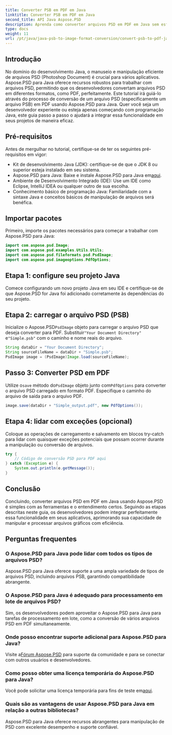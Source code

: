 ```yaml
---
title: Converter PSB em PDF em Java
linktitle: Converter PSB em PDF em Java
second_title: API Java Aspose.PSD
description: Aprenda como converter arquivos PSD em PDF em Java sem esforço usando Aspose.PSD. Ideal para desenvolvedores que buscam agilizar o manuseio de arquivos gráficos.
type: docs
weight: 11
url: /pt/java/java-psb-to-image-format-conversion/convert-psb-to-pdf-java/
---
```

## Introdução
No domínio do desenvolvimento Java, o manuseio e manipulação eficiente de arquivos PSD (Photoshop Document) é crucial para vários aplicativos. Aspose.PSD para Java oferece recursos robustos para trabalhar com arquivos PSD, permitindo que os desenvolvedores convertam arquivos PSD em diferentes formatos, como PDF, perfeitamente. Este tutorial irá guiá-lo através do processo de conversão de um arquivo PSD (especificamente um arquivo PSB) em PDF usando Aspose.PSD para Java. Quer você seja um desenvolvedor experiente ou esteja apenas começando com programação Java, este guia passo a passo o ajudará a integrar essa funcionalidade em seus projetos de maneira eficaz.
## Pré-requisitos
Antes de mergulhar no tutorial, certifique-se de ter os seguintes pré-requisitos em vigor:
- Kit de desenvolvimento Java (JDK): certifique-se de que o JDK 8 ou superior esteja instalado em seu sistema.
-  Aspose.PSD para Java: Baixe e instale Aspose.PSD para Java em[aqui](https://releases.aspose.com/psd/java/).
- Ambiente de Desenvolvimento Integrado (IDE): Use um IDE como Eclipse, IntelliJ IDEA ou qualquer outro de sua escolha.
- Conhecimento básico de programação Java: Familiaridade com a sintaxe Java e conceitos básicos de manipulação de arquivos será benéfica.

## Importar pacotes
Primeiro, importe os pacotes necessários para começar a trabalhar com Aspose.PSD para Java:
```java
import com.aspose.psd.Image;
import com.aspose.psd.examples.Utils.Utils;
import com.aspose.psd.fileformats.psd.PsdImage;
import com.aspose.psd.imageoptions.PdfOptions;
```
## Etapa 1: configure seu projeto Java
Comece configurando um novo projeto Java em seu IDE e certifique-se de que Aspose.PSD for Java foi adicionado corretamente às dependências do seu projeto.
## Etapa 2: carregar o arquivo PSD (PSB)
 Inicialize o Aspose.PSD`PsdImage` objeto para carregar o arquivo PSD que deseja converter para PDF. Substituir`"Your Document Directory"` e`"Simple.psb"` com o caminho e nome reais do arquivo.
```java
String dataDir = "Your Document Directory";
String sourceFileName = dataDir + "Simple.psb";
PsdImage image = (PsdImage)Image.load(sourceFileName);
```
## Passo 3: Converter PSD em PDF
 Utilize o`save` método do`PsdImage` objeto junto com`PdfOptions` para converter o arquivo PSD carregado em formato PDF. Especifique o caminho do arquivo de saída para o arquivo PDF.
```java
image.save(dataDir + "Simple_output.pdf", new PdfOptions());
```
## Etapa 4: lidar com exceções (opcional)
Coloque as operações de carregamento e salvamento em blocos try-catch para lidar com quaisquer exceções potenciais que possam ocorrer durante a manipulação ou conversão de arquivos.
```java
try {
    // Código de conversão PSD para PDF aqui
} catch (Exception e) {
    System.out.println(e.getMessage());
}
```

## Conclusão
Concluindo, converter arquivos PSD em PDF em Java usando Aspose.PSD é simples com as ferramentas e o entendimento certos. Seguindo as etapas descritas neste guia, os desenvolvedores podem integrar perfeitamente essa funcionalidade em seus aplicativos, aprimorando sua capacidade de manipular e processar arquivos gráficos com eficiência.

## Perguntas frequentes
### O Aspose.PSD para Java pode lidar com todos os tipos de arquivos PSD?
Aspose.PSD para Java oferece suporte a uma ampla variedade de tipos de arquivos PSD, incluindo arquivos PSB, garantindo compatibilidade abrangente.
### O Aspose.PSD para Java é adequado para processamento em lote de arquivos PSD?
Sim, os desenvolvedores podem aproveitar o Aspose.PSD para Java para tarefas de processamento em lote, como a conversão de vários arquivos PSD em PDF simultaneamente.
### Onde posso encontrar suporte adicional para Aspose.PSD para Java?
 Visite a[Fórum Aspose.PSD](https://forum.aspose.com/c/psd/34) para suporte da comunidade e para se conectar com outros usuários e desenvolvedores.
### Como posso obter uma licença temporária do Aspose.PSD para Java?
 Você pode solicitar uma licença temporária para fins de teste em[aqui](https://purchase.aspose.com/temporary-license/).
### Quais são as vantagens de usar Aspose.PSD para Java em relação a outras bibliotecas?
Aspose.PSD para Java oferece recursos abrangentes para manipulação de PSD com excelente desempenho e suporte confiável.
